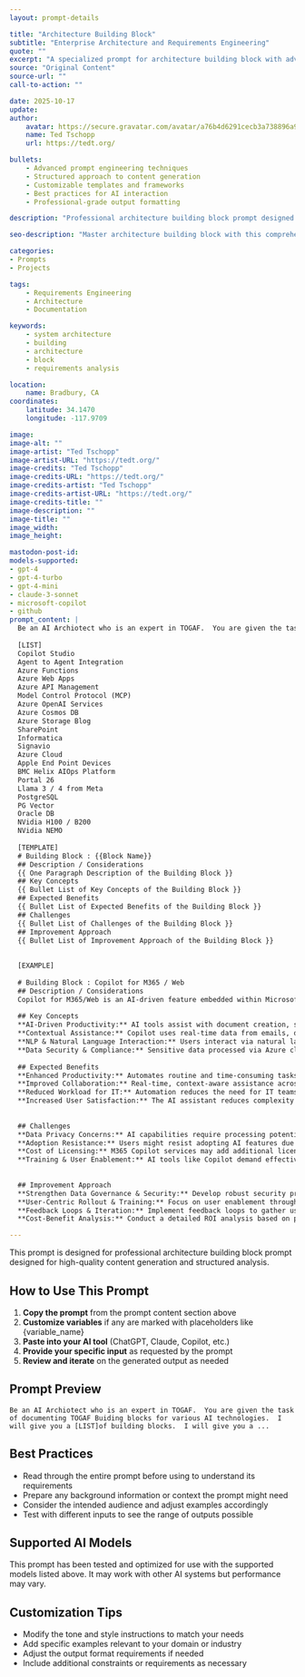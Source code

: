 ```yaml
---
layout: prompt-details

title: "Architecture Building Block"
subtitle: "Enterprise Architecture and Requirements Engineering"
quote: ""
excerpt: "A specialized prompt for architecture building block with advanced AI capabilities and structured output formatting."
source: "Original Content"
source-url: ""
call-to-action: ""

date: 2025-10-17
update:
author:
    avatar: https://secure.gravatar.com/avatar/a76b4d6291cecb3a738896a971bfb903?s=512&d=mp&r=g
    name: Ted Tschopp
    url: https://tedt.org/

bullets:
    - Advanced prompt engineering techniques
    - Structured approach to content generation
    - Customizable templates and frameworks
    - Best practices for AI interaction
    - Professional-grade output formatting

description: "Professional architecture building block prompt designed for high-quality content generation and structured analysis."

seo-description: "Master architecture building block with this comprehensive AI prompt featuring structured templates and best practices."

categories:
- Prompts
- Projects

tags: 
    - Requirements Engineering
    - Architecture
    - Documentation

keywords: 
    - system architecture
    - building
    - architecture
    - block
    - requirements analysis

location:
    name: Bradbury, CA
coordinates:
    latitude: 34.1470
    longitude: -117.9709

image: 
image-alt: ""
image-artist: "Ted Tschopp"
image-artist-URL: "https://tedt.org/"
image-credits: "Ted Tschopp"
image-credits-URL: "https://tedt.org/"
image-credits-artist: "Ted Tschopp"
image-credits-artist-URL: "https://tedt.org/"
image-credits-title: ""
image-description: ""
image-title: ""
image_width: 
image_height: 

mastodon-post-id:
models-supported:
- gpt-4
- gpt-4-turbo
- gpt-4-mini
- claude-3-sonnet
- microsoft-copilot
- github
prompt_content: |
  Be an AI Archiotect who is an expert in TOGAF.  You are given the task of documenting TOGAF Buiding blocks for various AI technologies.  I will give you a [LIST]of building blocks.  I will give you a [TEMPLATE].  I will give you an [EXAMPLE] of a filled out template.
  
  [LIST]
  Copilot Studio
  Agent to Agent Integration
  Azure Functions
  Azure Web Apps
  Azure API Management
  Model Control Protocol (MCP)
  Azure OpenAI Services
  Azure Cosmos DB
  Azure Storage Blog
  SharePoint
  Informatica
  Signavio
  Azure Cloud
  Apple End Point Devices
  BMC Helix AIOps Platform
  Portal 26
  Llama 3 / 4 from Meta
  PostgreSQL
  PG Vector
  Oracle DB
  NVidia H100 / B200
  NVidia NEMO
  
  [TEMPLATE]
  # Building Block : {{Block Name}}
  ## Description / Considerations
  {{ One Paragraph Description of the Building Block }}
  ## Key Concepts
  {{ Bullet List of Key Concepts of the Building Block }}
  ## Expected Benefits
  {{ Bullet List of Expected Benefits of the Building Block }}
  ## Challenges
  {{ Bullet List of Challenges of the Building Block }}
  ## Improvement Approach
  {{ Bullet List of Improvement Approach of the Building Block }}
  
  
  [EXAMPLE]
  
  # Building Block : Copilot for M365 / Web
  ## Description / Considerations
  Copilot for M365/Web is an AI-driven feature embedded within Microsoft 365 applications such as Word, Excel, PowerPoint, and Teams, offering context-aware suggestions, automating repetitive tasks, and assisting users with data analysis, writing, and collaboration. Built on top of Microsoft Graph, Azure OpenAI services, and natural language processing (NLP) technologies, it integrates seamlessly into the Microsoft 365 and web application ecosystems, enhancing overall productivity and user experience.
  
  ## Key Concepts
  **AI-Driven Productivity:** AI tools assist with document creation, summarization, and real-time insights, improving the user experience in daily workflows.
  **Contextual Assistance:** Copilot uses real-time data from emails, documents, chats, and apps, providing contextually relevant recommendations.
  **NLP & Natural Language Interaction:** Users interact via natural language queries, reducing the learning curve for leveraging complex capabilities.
  **Data Security & Compliance:** Sensitive data processed via Azure cloud services must comply with enterprise security frameworks and regional privacy regulations.
  
  ## Expected Benefits
  **Enhanced Productivity:** Automates routine and time-consuming tasks, allowing employees to focus on higher-value activities.
  **Improved Collaboration:** Real-time, context-aware assistance across M365 apps enables quicker insights, facilitating better teamwork and decision-making.
  **Reduced Workload for IT:** Automation reduces the need for IT teams to build custom workflows, as Copilot handles much of the analysis and task management directly within M365.
  **Increased User Satisfaction:** The AI assistant reduces complexity and improves the overall user experience by providing timely assistance based on user context.
  
  
  ## Challenges
  **Data Privacy Concerns:** AI capabilities require processing potentially sensitive data. Copilot can not be used to process NERC CIP data.
  **Adoption Resistance:** Users might resist adopting AI features due to unfamiliarity or perceived threats to job security.
  **Cost of Licensing:** M365 Copilot services may add additional licensing costs, requiring financial justification based on increased productivity.
  **Training & User Enablement:** AI tools like Copilot demand effective training programs to avoid underutilization. Users must understand how to leverage the tools to extract maximum benefit.
  
  
  ## Improvement Approach
  **Strengthen Data Governance & Security:** Develop robust security protocols and implement role-based access controls to ensure compliance with enterprise and legal standards.
  **User-Centric Rollout & Training:** Focus on user enablement through targeted training, workshops, and onboarding programs. Highlight quick wins and immediate productivity gains to encourage adoption.
  **Feedback Loops & Iteration:** Implement feedback loops to gather user experiences and iteratively improve the feature set. Monitor AI output accuracy and optimize workflows accordingly.
  **Cost-Benefit Analysis:** Conduct a detailed ROI analysis based on pilot programs and adoption metrics to justify the cost of licensing and the required infrastructure investments.

---
```


This prompt is designed for professional architecture building block prompt designed for high-quality content generation and structured analysis.

## How to Use This Prompt

1. **Copy the prompt** from the prompt content section above
2. **Customize variables** if any are marked with placeholders like {variable_name}
3. **Paste into your AI tool** (ChatGPT, Claude, Copilot, etc.)
4. **Provide your specific input** as requested by the prompt
5. **Review and iterate** on the generated output as needed

## Prompt Preview

```
Be an AI Archiotect who is an expert in TOGAF.  You are given the task of documenting TOGAF Buiding blocks for various AI technologies.  I will give you a [LIST]of building blocks.  I will give you a ...
```

## Best Practices

- Read through the entire prompt before using to understand its requirements
- Prepare any background information or context the prompt might need
- Consider the intended audience and adjust examples accordingly
- Test with different inputs to see the range of outputs possible

## Supported AI Models

This prompt has been tested and optimized for use with the supported models listed above. It may work with other AI systems but performance may vary.

## Customization Tips

- Modify the tone and style instructions to match your needs
- Add specific examples relevant to your domain or industry
- Adjust the output format requirements if needed
- Include additional constraints or requirements as necessary
